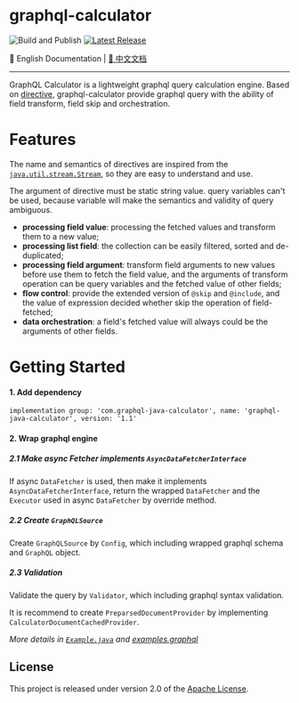 # graphql-calculator

![Build and Publish](https://github.com/dugenkui03/graphql-java-calculator/workflows/Build%20and%20Publish/badge.svg)
[![Latest Release](https://maven-badges.herokuapp.com/maven-central/com.graphql-java-calculator/graphql-java-calculator/badge.svg)](https://maven-badges.herokuapp.com/maven-central/com.graphql-java-calculator/graphql-java-calculator)

📖 English Documentation | [📖 中文文档](README_ZH.md) 

----------------------------------------

GraphQL Calculator is a lightweight graphql query calculation engine. 
Based on [directive](https://spec.graphql.org/draft/#sec-Language.Directives), graphql-calculator provide graphql query with the ability of field transform, field skip and orchestration.

# Features

The name and semantics of directives are inspired from the [`java.util.stream.Stream`](https://docs.oracle.com/javase/8/docs/api/java/util/stream/Stream.html), so they are easy to understand and use. 

The argument of directive must be static string value. query variables can't be used, because variable will make the semantics and validity of query ambiguous.

- **processing field value**: processing the fetched values and transform them to a new value; 
- **processing list field**: the collection can be easily filtered, sorted and de-duplicated;
- **processing field argument**: transform field arguments to new values before use them to fetch the field value, and the arguments of transform operation can be query variables and the fetched value of other fields;
- **flow control**: provide the extended version of `@skip` and `@include`, and the value of expression decided whether skip the operation of field-fetched;
- **data orchestration**: a field's fetched value will always could be the arguments of other fields.

# Getting Started

#### 1. Add dependency

```
implementation group: 'com.graphql-java-calculator', name: 'graphql-java-calculator', version: '1.1'
```

#### 2. Wrap graphql engine

##### 2.1 Make async Fetcher implements `AsyncDataFetcherInterface`

If async `DataFetcher` is used, then make it implements `AsyncDataFetcherInterface`, 
return the wrapped `DataFetcher` and the `Executor` used in async `DataFetcher` by override method.

##### 2.2 Create `GraphQLSource`

Create `GraphQLSource` by `Config`, which including wrapped graphql schema and `GraphQL` object.


##### 2.3 Validation

Validate the query by `Validator`, which including graphql syntax validation.

It is recommend to create `PreparsedDocumentProvider` by implementing `CalculatorDocumentCachedProvider`.

*More details in [`Example.java`](/src/test/java/calculator/example/Example.java) and [examples.graphql](/src/test/resources/examples.graphql)*

## License

This project is released under version 2.0 of the [Apache License](https://www.apache.org/licenses/LICENSE-2.0).
